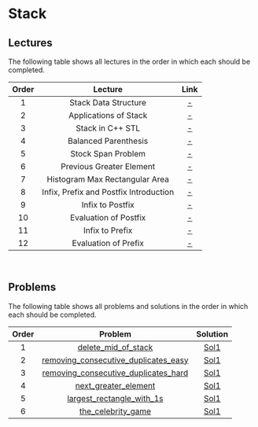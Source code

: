 # Stack

## Lectures

The following table shows all lectures in the order in which each should be completed.

| Order | Lecture | Link |
|:---:|:---:|:---:|
| 1 | Stack Data Structure | [-]() |
| 2 | Applications of Stack | [-]() |
| 3 | Stack in C++ STL | [-]() |
| 4 | Balanced Parenthesis | [-]() |
| 5 | Stock Span Problem | [-]() |
| 6 | Previous Greater Element | [-]() |
| 7 | Histogram Max Rectangular Area| [-]() |
| 8 | Infix, Prefix and Postfix Introduction| [-]() |
| 9 | Infix to Postfix| [-]() |
| 10 | Evaluation of Postfix| [-]() |
| 11 | Infix to Prefix| [-]() |
| 12 | Evaluation of Prefix| [-]() |
<br>

## Problems

The following table shows all problems and solutions in the order in which each should be completed.

| Order | Problem | Solution |
|:---:|:---:|:---:|
| 1 | [delete_mid_of_stack]() | [Sol1]() |
| 2 | [removing_consecutive_duplicates_easy]() | [Sol1]() |
| 3 | [removing_consecutive_duplicates_hard]() | [Sol1]() |
| 4 | [next_greater_element]() | [Sol1]() |
| 5 | [largest_rectangle_with_1s]() | [Sol1]() |
| 6 | [the_celebrity_game]() | [Sol1]() |